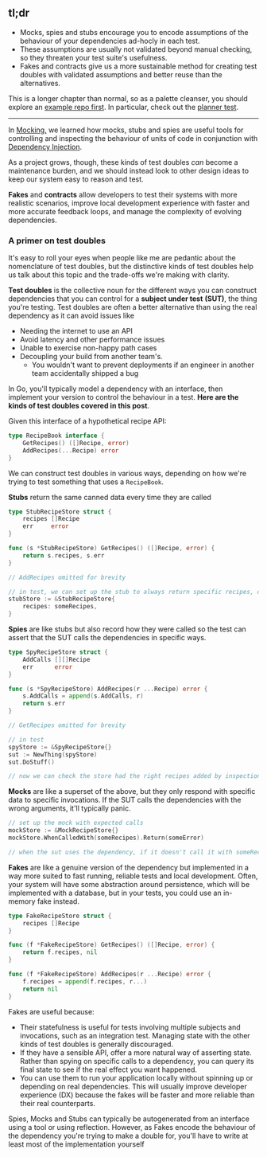 ## tl;dr

- Mocks, spies and stubs encourage you to encode assumptions of the behaviour of your dependencies ad-hocly in each test.
- These assumptions are usually not validated beyond manual checking, so they threaten your test suite's usefulness.
- Fakes and contracts give us a more sustainable method for creating test doubles with validated assumptions and better reuse than the alternatives.

This is a longer chapter than normal, so as a palette cleanser, you should explore an [example repo first](https://github.com/quii/go-fakes-and-contracts). In particular, check out the [planner test](https://github.com/quii/go-fakes-and-contracts/blob/main/domain/planner/planner_test.go).

---

In [Mocking,](https://quii.gitbook.io/learn-go-with-tests/go-fundamentals/mocking) we learned how mocks, stubs and spies are useful tools for controlling and inspecting the behaviour of units of code in conjunction with [Dependency Injection](https://quii.gitbook.io/learn-go-with-tests/go-fundamentals/dependency-injection).

As a project grows, though, these kinds of test doubles *can* become a maintenance burden, and we should instead look to other design ideas to keep our system easy to reason and test.

**Fakes** and **contracts** allow developers to test their systems with more realistic scenarios, improve local development experience with faster and more accurate feedback loops, and manage the complexity of evolving dependencies.

### A primer on test doubles

It's easy to roll your eyes when people like me are pedantic about the nomenclature of test doubles, but the distinctive kinds of test doubles help us talk about this topic and the trade-offs we're making with clarity.

**Test doubles** is the collective noun for the different ways you can construct dependencies that you can control for a **subject under test** **(SUT)**, the thing you're testing. Test doubles are often a better alternative than using the real dependency as it can avoid issues like

- Needing the internet to use an API
- Avoid latency and other performance issues
- Unable to exercise non-happy path cases
- Decoupling your build from another team's.
  - You wouldn't want to prevent deployments if an engineer in another team accidentally shipped a bug

In Go, you'll typically model a dependency with an interface, then implement your version to control the behaviour in a test. **Here are the kinds of test doubles covered in this post**.

Given this interface of a hypothetical recipe API:

```go
type RecipeBook interface {
	GetRecipes() ([]Recipe, error)
	AddRecipes(...Recipe) error
}
```

We can construct test doubles in various ways, depending on how we're trying to test something that uses a `RecipeBook`.

**Stubs** return the same canned data every time they are called

```go
type StubRecipeStore struct {
	recipes []Recipe
	err     error
}

func (s *StubRecipeStore) GetRecipes() ([]Recipe, error) {
	return s.recipes, s.err
}

// AddRecipes omitted for brevity
```

```go
// in test, we can set up the stub to always return specific recipes, or an error
stubStore := &StubRecipeStore{
	recipes: someRecipes,
}
```

**Spies** are like stubs but also record how they were called so the test can assert that the SUT calls the dependencies in specific ways.

```go
type SpyRecipeStore struct {
	AddCalls [][]Recipe
	err      error
}

func (s *SpyRecipeStore) AddRecipes(r ...Recipe) error {
	s.AddCalls = append(s.AddCalls, r)
	return s.err
}

// GetRecipes omitted for brevity
```

```go
// in test
spyStore := &SpyRecipeStore{}
sut := NewThing(spyStore)
sut.DoStuff()

// now we can check the store had the right recipes added by inspectiong spyStore.AddCalls
```

**Mocks** are like a superset of the above, but they only respond with specific data to specific invocations. If the SUT calls the dependencies with the wrong arguments, it'll typically panic.

```go
// set up the mock with expected calls
mockStore := &MockRecipeStore{}
mockStore.WhenCalledWith(someRecipes).Return(someError)

// when the sut uses the dependency, if it doesn't call it with someRecipes, usually mocks will panic
```

**Fakes** are like a genuine version of the dependency but implemented in a way more suited to fast running, reliable tests and local development. Often, your system will have some abstraction around persistence, which will be implemented with a database, but in your tests, you could use an in-memory fake instead.

```go
type FakeRecipeStore struct {
	recipes []Recipe
}

func (f *FakeRecipeStore) GetRecipes() ([]Recipe, error) {
	return f.recipes, nil
}

func (f *FakeRecipeStore) AddRecipes(r ...Recipe) error {
	f.recipes = append(f.recipes, r...)
	return nil
}
```

Fakes are useful because:

- Their statefulness is useful for tests involving multiple subjects and invocations, such as an integration test. Managing state with the other kinds of test doubles is generally discouraged.
- If they have a sensible API, offer a more natural way of asserting state. Rather than spying on specific calls to a dependency, you can query its final state to see if the real effect you want happened.
- You can use them to run your application locally without spinning up or depending on real dependencies. This will usually improve developer experience (DX) because the fakes will be faster and more reliable than their real counterparts.

Spies, Mocks and Stubs can typically be autogenerated from an interface using a tool or using reflection. However, as Fakes encode the behaviour of the dependency you're trying to make a double for, you'll have to write at least most of the implementation yourself

